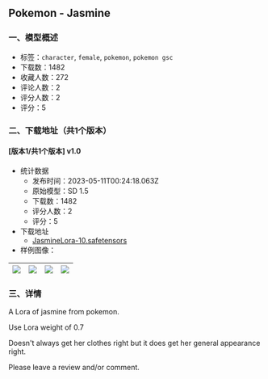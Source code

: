 ## Pokemon - Jasmine
### 一、模型概述

- 标签：`character`, `female`, `pokemon`, `pokemon gsc`
- 下载数：1482
- 收藏人数：272
- 评论人数：2
- 评分人数：2
- 评分：5

### 二、下载地址（共1个版本）

#### [版本1/共1个版本] v1.0

- 统计数据
  - 发布时间：2023-05-11T00:24:18.063Z
  - 原始模型：SD 1.5
  - 下载数：1482
  - 评分人数：2
  - 评分：5
- 下载地址
  - [JasmineLora-10.safetensors](https://civitai.com/api/download/models/44305)
- 样例图像：

| <img src="https://image.civitai.com/xG1nkqKTMzGDvpLrqFT7WA/6bec3088-16d8-4a5c-625e-20a057574e00/width=450/483254.jpeg" /> | <img src="https://image.civitai.com/xG1nkqKTMzGDvpLrqFT7WA/2e706af3-aa07-4608-9b05-4b76c49bb100/width=450/483253.jpeg" /> | <img src="https://image.civitai.com/xG1nkqKTMzGDvpLrqFT7WA/ee9873ca-90e7-4ddf-b004-f200a7a9dc00/width=450/483255.jpeg" /> | <img src="https://image.civitai.com/xG1nkqKTMzGDvpLrqFT7WA/e174a209-39ae-4f2a-c46a-01d05ed28000/width=450/483252.jpeg" /> |
| ---- | ---- | ---- | ---- |


### 三、详情
<p>A Lora of jasmine from pokemon.</p><p>Use Lora weight of 0.7</p><p>Doesn't always get her clothes right but it does get her general appearance right.</p><p>Please leave a review and/or comment.</p>